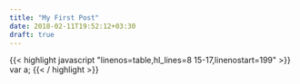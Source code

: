 ```yaml
---
title: "My First Post"
date: 2018-02-11T19:52:12+03:30
draft: true
---
```


{{< highlight javascript "linenos=table,hl_lines=8 15-17,linenostart=199" >}}
var a;
{{< / highlight >}}
